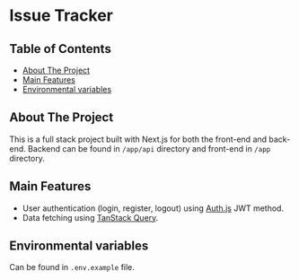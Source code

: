 # Issue Tracker

## Table of Contents

- [About The Project](#about-the-project)
- [Main Features](#main-features)
- [Environmental variables](#environmental-variables)

## About The Project

This is a full stack project built with Next.js for both the front-end and back-end. Backend can be found in `/app/api` directory and front-end in `/app` directory.

## Main Features

- User authentication (login, register, logout) using [Auth.js](https://authjs.dev/) JWT method.
- Data fetching using [TanStack Query](https://tanstack.com/query/latest).

## Environmental variables

Can be found in `.env.example` file.
